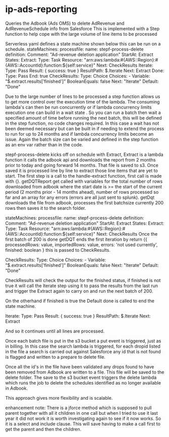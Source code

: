 # ip-ads-reporting
Queries the Adbook (Ads OMS) to delete AdRevenue and AdRevenueSchedule info from Salesforce
This is implemented with a Step function to help cope with the large volume of line items to be processed

Serverless yaml defines a state machine shown below this can be run on a schedule.
stateMachines:
    processfile:
      name: stepf-process-delete
      definition:
        Comment: "Ad-revenue deletion application"
        StartAt: Extract
        States:
          Extract:
            Type: Task
            Resource: "arn:aws:lambda:#{AWS::Region}:#{AWS::AccountId}:function:${self:service}" 
            Next: CheckResults
          Iterate:
            Type: Pass
            Result: { success: true }
            ResultPath: $.Iterate
            Next: Extract
          Done:
            Type: Pass
            End: true  
          CheckResults: 
            Type: Choice
            Choices: 
              - Variable: "$.extract.results['finished']"
                BooleanEquals: false
                Next: "Iterate"
            Default: "Done"

Due to the large number of lines to be processed a step function allows us to get more control over the execution time of the lambda.  The consuming lambda's can then be run concurrently or if lambda concurrency limits execution one can build in a wait state .  So you can run a batch then wait a specified amount of time before running the next batch, this will be defined in the step function, no code changes required.  In this case a wait has not been deemed necessary but can be built in if needing to extend the process to run for up to 24 months and if lambda concurrency limits become an issue. Again the batch size can be varied and defined in the step function as an env var rather than in the code.

stepf-process-delete kicks off on schedule with Extract, Extract is a lambda function it calls the adbook api and downloads the report from 2 months prior to today and going forward 14 months.  That file is saved to s3.   Once saved it is processed line by line to extract those line items that are yet to start.  The first step is a call to the handle-extract function, first call is made with {}. getDQTReport get called with variables for the total number of rows downloaded from adbook where the start date is >= the start of the current period (2 months prior - 14 months ahead), number of rows processed so far and an array for any errors (errors are all just sent to splunk).  getDqt downloads the file from adbook, processes the first batchsize currently 200 rows then saves it to the search folder.

stateMachines:
    processfile:
      name: stepf-process-delete
      definition:
        Comment: "Ad-revenue deletion application"
        StartAt: Extract
        States:
          Extract:
            Type: Task
            Resource: "arn:aws:lambda:#{AWS::Region}:#{AWS::AccountId}:function:${self:service}" 
            Next: CheckResults
Once the first batch of 200 is done getDQT ends the first iteration by return {{ processedRows: value, importedRows: value, errors: 'not used currently', finished: boolean } this is passed to CheckResults.

CheckResults: 
            Type: Choice
            Choices: 
              - Variable: "$.extract.results['finished']"
                BooleanEquals: false
                Next: "Iterate"
            Default: "Done"

 CheckResults will check the output for the finished status, if finished is not true it will call the Iterate step using it to pass the results from the last run and trigger the Extract again to carry on and run the next batch of 200.

 On the otherhand if finished is true the Default done is called to end the state machine.

 Iterate:
            Type: Pass
            Result: { success: true }
            ResultPath: $.Iterate
            Next: Extract

And so it continues until all lines are processed.

Once each batch file is put in the s3 bucket a put event is triggered, just as in billing.  In this case the search lambda is triggered, for each dropid listed in the file a search is carried out against Salesforce any id that is not found is flagged and written to a prepare to delete file.

Once all the id's in the file have been validated any drops found to have been removed from Adbook are written to a file.  This file will be saved to the delete folder.  The save to the s3 bucket event triggers the delete lambda which runs the job to delete the schedules identified as no longer available in Adbook.

This approach gives more flexibility and is scalable.

enhancement note: There is a jforce method which is supposed to pull parent together with all it children in one call but when I tried to use it last year it did not work it is worth investigating again to see if it now works.  So it is a select and include clause.  This will save having to make a call first to get the parent and then the children.


